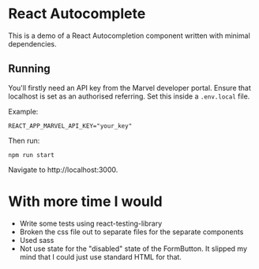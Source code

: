 # React Autocomplete

This is a demo of a React Autocompletion component written with minimal dependencies.

## Running

You'll firstly need an API key from the Marvel developer portal. Ensure that
localhost is set as an authorised referring. Set this inside a `.env.local` file.

Example:
```
REACT_APP_MARVEL_API_KEY="your_key"
```

Then run:
```
npm run start
```

Navigate to http://localhost:3000.

# With more time I would

- Write some tests using react-testing-library
- Broken the css file out to separate files for the separate components
- Used sass
- Not use state for the "disabled" state of the FormButton. It slipped my mind that I could just use standard HTML for that.
